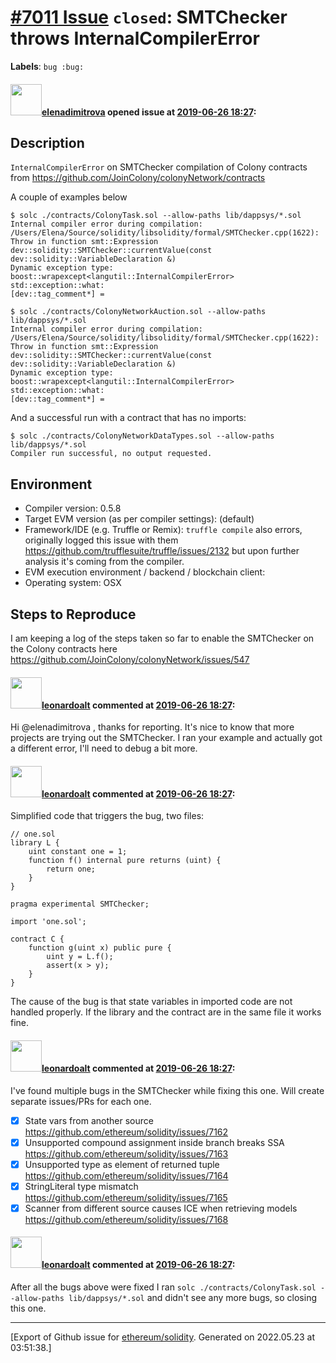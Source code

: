 # [\#7011 Issue](https://github.com/ethereum/solidity/issues/7011) `closed`: SMTChecker throws InternalCompilerError
**Labels**: `bug :bug:`


#### <img src="https://avatars.githubusercontent.com/u/703848?u=b9cc8c48b50ac67bcc4eae73806d121de8c5edb4&v=4" width="50">[elenadimitrova](https://github.com/elenadimitrova) opened issue at [2019-06-26 18:27](https://github.com/ethereum/solidity/issues/7011):

## Description
`InternalCompilerError` on SMTChecker compilation of Colony contracts from https://github.com/JoinColony/colonyNetwork/contracts

A couple of examples below

```
$ solc ./contracts/ColonyTask.sol --allow-paths lib/dappsys/*.sol
Internal compiler error during compilation:
/Users/Elena/Source/solidity/libsolidity/formal/SMTChecker.cpp(1622): Throw in function smt::Expression dev::solidity::SMTChecker::currentValue(const dev::solidity::VariableDeclaration &)
Dynamic exception type: boost::wrapexcept<langutil::InternalCompilerError>
std::exception::what:
[dev::tag_comment*] =
```

```
$ solc ./contracts/ColonyNetworkAuction.sol --allow-paths lib/dappsys/*.sol
Internal compiler error during compilation:
/Users/Elena/Source/solidity/libsolidity/formal/SMTChecker.cpp(1622): Throw in function smt::Expression dev::solidity::SMTChecker::currentValue(const dev::solidity::VariableDeclaration &)
Dynamic exception type: boost::wrapexcept<langutil::InternalCompilerError>
std::exception::what:
[dev::tag_comment*] =
```

And a successful run with a contract that has no imports:
```
$ solc ./contracts/ColonyNetworkDataTypes.sol --allow-paths lib/dappsys/*.sol
Compiler run successful, no output requested.
```

## Environment

- Compiler version: 0.5.8
- Target EVM version (as per compiler settings): (default)
- Framework/IDE (e.g. Truffle or Remix): `truffle compile` also errors, originally logged this issue with them https://github.com/trufflesuite/truffle/issues/2132 but upon further analysis it's coming from the compiler.
- EVM execution environment / backend / blockchain client:
- Operating system: OSX

## Steps to Reproduce

I am keeping a log of the steps taken so far to enable the SMTChecker on the Colony contracts here https://github.com/JoinColony/colonyNetwork/issues/547

#### <img src="https://avatars.githubusercontent.com/u/504195?u=ce2facd14af9fd474ebff49f0d44891f56f7500f&v=4" width="50">[leonardoalt](https://github.com/leonardoalt) commented at [2019-06-26 18:27](https://github.com/ethereum/solidity/issues/7011#issuecomment-506267612):

Hi @elenadimitrova , thanks for reporting. It's nice to know that more projects are trying out the SMTChecker.
I ran your example and actually got a different error, I'll need to debug a bit more.

#### <img src="https://avatars.githubusercontent.com/u/504195?u=ce2facd14af9fd474ebff49f0d44891f56f7500f&v=4" width="50">[leonardoalt](https://github.com/leonardoalt) commented at [2019-06-26 18:27](https://github.com/ethereum/solidity/issues/7011#issuecomment-516841484):

Simplified code that triggers the bug, two files:
```
// one.sol
library L {
	uint constant one = 1;
	function f() internal pure returns (uint) {
		return one;
	}
}
```

```
pragma experimental SMTChecker;

import 'one.sol';

contract C {
	function g(uint x) public pure {
		uint y = L.f();
		assert(x > y);
	}
}
```

The cause of the bug is that state variables in imported code are not handled properly. If the library and the contract are in the same file it works fine.

#### <img src="https://avatars.githubusercontent.com/u/504195?u=ce2facd14af9fd474ebff49f0d44891f56f7500f&v=4" width="50">[leonardoalt](https://github.com/leonardoalt) commented at [2019-06-26 18:27](https://github.com/ethereum/solidity/issues/7011#issuecomment-517719256):

I've found multiple bugs in the SMTChecker while fixing this one. Will create separate issues/PRs for each one.

- [x] State vars from another source https://github.com/ethereum/solidity/issues/7162
- [x] Unsupported compound assignment inside branch breaks SSA https://github.com/ethereum/solidity/issues/7163
- [x] Unsupported type as element of returned tuple https://github.com/ethereum/solidity/issues/7164
- [x] StringLiteral type mismatch https://github.com/ethereum/solidity/issues/7165
- [x] Scanner from different source causes ICE when retrieving models https://github.com/ethereum/solidity/issues/7168

#### <img src="https://avatars.githubusercontent.com/u/504195?u=ce2facd14af9fd474ebff49f0d44891f56f7500f&v=4" width="50">[leonardoalt](https://github.com/leonardoalt) commented at [2019-06-26 18:27](https://github.com/ethereum/solidity/issues/7011#issuecomment-520406320):

After all the bugs above were fixed I ran
`solc ./contracts/ColonyTask.sol --allow-paths lib/dappsys/*.sol`
and didn't see any more bugs, so closing this one.


-------------------------------------------------------------------------------



[Export of Github issue for [ethereum/solidity](https://github.com/ethereum/solidity). Generated on 2022.05.23 at 03:51:38.]
